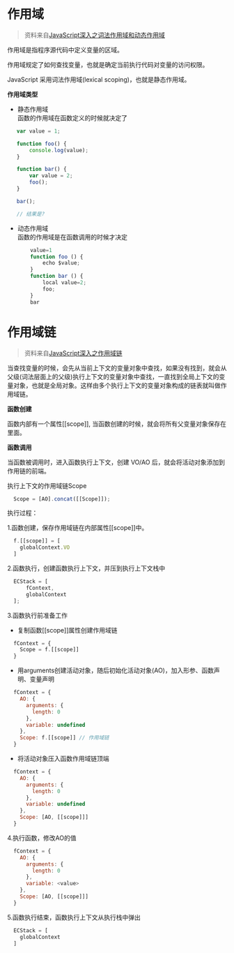 # 作用域

  > 资料来自[JavaScript深入之词法作用域和动态作用域](https://github.com/mqyqingfeng/Blog/issues/3)

  作用域是指程序源代码中定义变量的区域。

  作用域规定了如何查找变量，也就是确定当前执行代码对变量的访问权限。

  JavaScript 采用词法作用域(lexical scoping)，也就是静态作用域。
  
  **作用域类型**    
  - 静态作用域   
    函数的作用域在函数定义的时候就决定了
   ```javascript
      var value = 1;

      function foo() {
          console.log(value);
      }

      function bar() {
          var value = 2;
          foo();
      }

      bar();

      // 结果是?
   ```
  - 动态作用域    
    函数的作用域是在函数调用的时候才决定    
    
    ```javascript
        value=1
        function foo () {
            echo $value;
        }
        function bar () {
            local value=2;
            foo;
        }
        bar
    ```
# 作用域链

  > 资料来自[JavaScript深入之作用域链](https://github.com/mqyqingfeng/Blog/issues/6)
  
  当查找变量的时候，会先从当前上下文的变量对象中查找，如果没有找到，就会从父级(词法层面上的父级)执行上下文的变量对象中查找，一直找到全局上下文的变量对象，也就是全局对象。这样由多个执行上下文的变量对象构成的链表就叫做作用域链。

 **函数创建**
 
  函数内部有一个属性[[scope]], 当函数创建的时候，就会将所有父变量对象保存在里面。
  
  **函数调用**
  
  当函数被调用时，进入函数执行上下文，创建 VO/AO 后，就会将活动对象添加到作用链的前端。
  
  执行上下文的作用域链Scope
  
  ```javascript
    Scope = [AO].concat([[Scope]]);
  ```
  执行过程：
  
  1.函数创建，保存作用域链在内部属性[[scope]]中。
  
  ```javascript
    f.[[scope]] = [
      globalContext.VO
    ]
  ```
  2.函数执行，创建函数执行上下文，并压到执行上下文栈中
  
  ```javascript
    ECStack = [
        fContext,
        globalContext
    ];
  ```
  3.函数执行前准备工作
  
  - 复制函数[[scope]]属性创建作用域链
  
  ```javascript
    fContext = {
      Scope = f.[[scope]]
    }
  ```
  - 用arguments创建活动对象，随后初始化活动对象(AO)，加入形参、函数声明、变量声明
  
  ```javascript
    fContext = {
      AO: {
        arguments: {
          length: 0
        },
        variable: undefined
      },
      Scope: f.[[scope]] // 作用域链
    }
  ```
  
  - 将活动对象压入函数作用域链顶端
  
  ```javascript
    fContext = {
      AO: {
        arguments: {
          length: 0
        },
        variable: undefined
      },
      Scope: [AO, [[scope]]]
    }
  ```
  
  4.执行函数，修改AO的值
 
  ```javascript
    fContext = {
      AO: {
        arguments: {
          length: 0
        },
        variable: <value>
      },
      Scope: [AO, [[scope]]]
    }
  ```
  5.函数执行结束，函数执行上下文从执行栈中弹出
  
  ```javascript
    ECStack = [
      globalContext
    ]  
  ```
